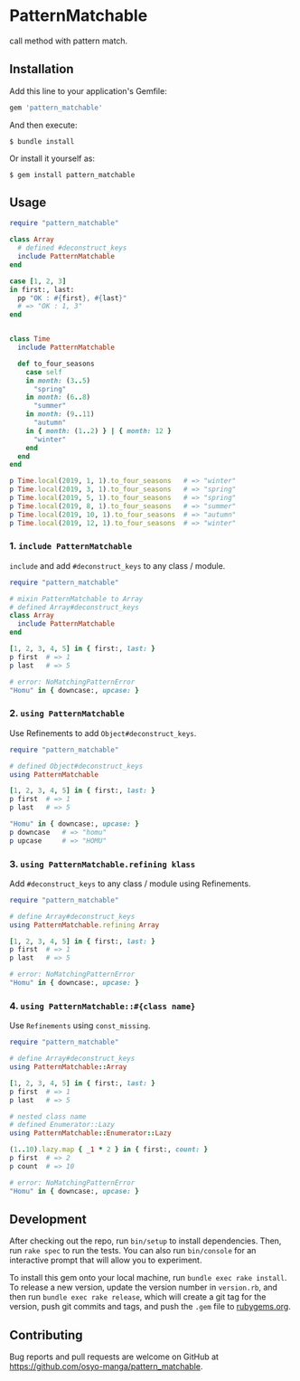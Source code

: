 # PatternMatchable

call method with pattern match.

## Installation

Add this line to your application's Gemfile:

```ruby
gem 'pattern_matchable'
```

And then execute:

    $ bundle install

Or install it yourself as:

    $ gem install pattern_matchable

## Usage

```ruby
require "pattern_matchable"

class Array
  # defined #deconstruct_keys
  include PatternMatchable
end

case [1, 2, 3]
in first:, last:
  pp "OK : #{first}, #{last}"
  # => "OK : 1, 3"
end


class Time
  include PatternMatchable

  def to_four_seasons
    case self
    in month: (3..5)
      "spring"
    in month: (6..8)
      "summer"
    in month: (9..11)
      "autumn"
    in { month: (1..2) } | { month: 12 }
      "winter"
    end
  end
end

p Time.local(2019, 1, 1).to_four_seasons   # => "winter"
p Time.local(2019, 3, 1).to_four_seasons   # => "spring"
p Time.local(2019, 5, 1).to_four_seasons   # => "spring"
p Time.local(2019, 8, 1).to_four_seasons   # => "summer"
p Time.local(2019, 10, 1).to_four_seasons  # => "autumn"
p Time.local(2019, 12, 1).to_four_seasons  # => "winter"
```

### 1. `include PatternMatchable`

`include` and add `#deconstruct_keys` to any class / module.

```ruby
require "pattern_matchable"

# mixin PatternMatchable to Array
# defined Array#deconstruct_keys
class Array
  include PatternMatchable
end

[1, 2, 3, 4, 5] in { first:, last: }
p first  # => 1
p last   # => 5

# error: NoMatchingPatternError
"Homu" in { downcase:, upcase: }
```

### 2. `using PatternMatchable`

Use Refinements to add `Object#deconstruct_keys`.

```ruby
require "pattern_matchable"

# defined Object#deconstruct_keys
using PatternMatchable

[1, 2, 3, 4, 5] in { first:, last: }
p first  # => 1
p last   # => 5

"Homu" in { downcase:, upcase: }
p downcase   # => "homu"
p upcase     # => "HOMU"
```

### 3. `using PatternMatchable.refining klass`

Add `#deconstruct_keys` to any class / module using Refinements.

```ruby
require "pattern_matchable"

# define Array#deconstruct_keys
using PatternMatchable.refining Array

[1, 2, 3, 4, 5] in { first:, last: }
p first  # => 1
p last   # => 5

# error: NoMatchingPatternError
"Homu" in { downcase:, upcase: }
```

### 4. `using PatternMatchable::#{class name}`

Use `Refinements` using `const_missing`.

```ruby
require "pattern_matchable"

# define Array#deconstruct_keys
using PatternMatchable::Array

[1, 2, 3, 4, 5] in { first:, last: }
p first  # => 1
p last   # => 5

# nested class name
# defined Enumerator::Lazy
using PatternMatchable::Enumerator::Lazy

(1..10).lazy.map { _1 * 2 } in { first:, count: }
p first  # => 2
p count  # => 10

# error: NoMatchingPatternError
"Homu" in { downcase:, upcase: }
```


## Development

After checking out the repo, run `bin/setup` to install dependencies. Then, run `rake spec` to run the tests. You can also run `bin/console` for an interactive prompt that will allow you to experiment.

To install this gem onto your local machine, run `bundle exec rake install`. To release a new version, update the version number in `version.rb`, and then run `bundle exec rake release`, which will create a git tag for the version, push git commits and tags, and push the `.gem` file to [rubygems.org](https://rubygems.org).

## Contributing

Bug reports and pull requests are welcome on GitHub at https://github.com/osyo-manga/pattern_matchable.

